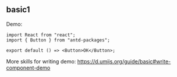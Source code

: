 ## basic1

Demo:

```tsx
import React from "react";
import { Button } from "antd-packages";

export default () => <Button>OK</Button>;
```

More skills for writing demo: https://d.umijs.org/guide/basic#write-component-demo
